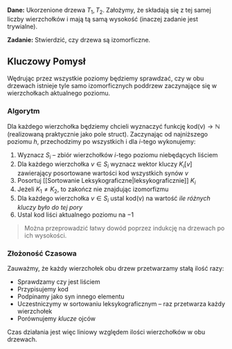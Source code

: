 **Dane:**
Ukorzenione drzewa $T_{1},T_{2}$.
Założymy, że składają się z tej samej liczby wierzchołków i mają tą samą wysokość (inaczej zadanie jest trywialne).

**Zadanie:**
Stwierdzić, czy drzewa są izomorficzne.

## Kluczowy Pomysł

Wędrując przez wszystkie poziomy będziemy sprawdzać, czy w obu drzewach istnieje tyle samo izomorficznych poddrzew zaczynające się w wierzchołkach aktualnego poziomu.

### Algorytm

Dla każdego wierzchołka będziemy chcieli wyznaczyć funkcję $\text{kod(v)}\rightarrow\mathbb{N}$ (realizowaną praktycznie jako pole struct).
Zaczynając od najniższego poziomu $h$, przechodzimy po wszystkich i dla $i$-tego wykonujemy:

1. Wyznacz $S_{i}$ – zbiór wierzchołków $i$-tego poziomu niebędących liściem
2. Dla każdego wierzchołka $v\in S_{i}$ wyznacz wektor kluczy $K_{i}[v]$ zawierający posortowane wartości $\text{kod}$ wszystkich synów $v$
3. Posortuj [[Sortowanie Leksykograficzne|leksykograficznie]] $K_{i}$
4. Jeżeli $K_{1}\ne K_{2}$, to zakończ nie znajdując izomorfizmu
5. Dla każdego wierzchołka $v\in S_{i}$ ustal $\text{kod(v)}$ na wartość *ile różnych kluczy było do tej pory*
6. Ustal kod liści aktualnego poziomu na $-1$

> Można przeprowadzić łatwy dowód poprzez indukcję na drzewach po ich wysokości.

### Złożoność Czasowa

Zauważmy, że każdy wierzchołek obu drzew przetwarzamy stałą ilość razy:

- Sprawdzamy czy jest liściem
- Przypisujemy $\text{kod}$
- Podpinamy jako syn innego elementu
- Uczestniczymy w sortowaniu leksykograficznym – raz przetwarza każdy wierzchołek
- Porównujemy *klucze* ojców

Czas działania jest więc liniowy względem ilości wierzchołków w obu drzewach.
